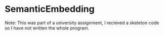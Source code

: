 # SemanticEmbedding
Note: This was part of a university assignment, I recieved a skeleton code so I have not written the whole program.
